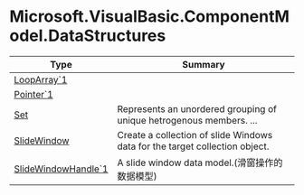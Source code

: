 ﻿
# Microsoft.VisualBasic.ComponentModel.DataStructures

|Type|Summary|
|----|-------|
|<a href="#" onClick="load('/docs/Microsoft.VisualBasic.ComponentModel.DataStructures/LoopArray`1.md')">LoopArray`1</a>||
|<a href="#" onClick="load('/docs/Microsoft.VisualBasic.ComponentModel.DataStructures/Pointer`1.md')">Pointer`1</a>||
|<a href="#" onClick="load('/docs/Microsoft.VisualBasic.ComponentModel.DataStructures/Set.md')">Set</a>|Represents an unordered grouping of unique hetrogenous members. ...|
|<a href="#" onClick="load('/docs/Microsoft.VisualBasic.ComponentModel.DataStructures/SlideWindow.md')">SlideWindow</a>|Create a collection of slide Windows data for the target collection object.|
|<a href="#" onClick="load('/docs/Microsoft.VisualBasic.ComponentModel.DataStructures/SlideWindowHandle`1.md')">SlideWindowHandle`1</a>|A slide window data model.(滑窗操作的数据模型)|

